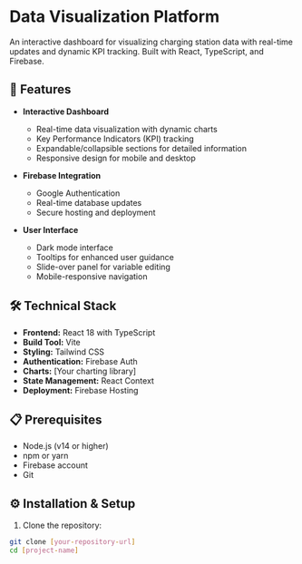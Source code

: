 # Data Visualization Platform

An interactive dashboard for visualizing charging station data with real-time updates and dynamic KPI tracking. Built with React, TypeScript, and Firebase.

## 🚀 Features

- **Interactive Dashboard**

  - Real-time data visualization with dynamic charts
  - Key Performance Indicators (KPI) tracking
  - Expandable/collapsible sections for detailed information
  - Responsive design for mobile and desktop

- **Firebase Integration**

  - Google Authentication
  - Real-time database updates
  - Secure hosting and deployment

- **User Interface**
  - Dark mode interface
  - Tooltips for enhanced user guidance
  - Slide-over panel for variable editing
  - Mobile-responsive navigation

## 🛠️ Technical Stack

- **Frontend:** React 18 with TypeScript
- **Build Tool:** Vite
- **Styling:** Tailwind CSS
- **Authentication:** Firebase Auth
- **Charts:** [Your charting library]
- **State Management:** React Context
- **Deployment:** Firebase Hosting

## 📋 Prerequisites

- Node.js (v14 or higher)
- npm or yarn
- Firebase account
- Git

## ⚙️ Installation & Setup

1. Clone the repository:

```bash
git clone [your-repository-url]
cd [project-name]
```
